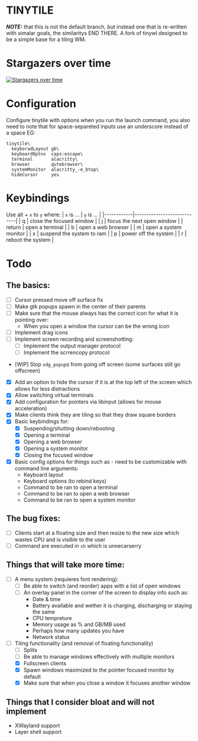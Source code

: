 # TINYTILE
***NOTE:*** that this is not the default branch, but instead one that is re-written with simalar goals, the similaritys END THERE.
A fork of tinywl designed to be a simple base for a tiling WM.

# Stargazers over time
[![Stargazers over time](https://starchart.cc/godalming123/tinytile.svg)](https://starchart.cc/godalming123/tinytile)

# Configuration
Configure tinytile with options when you run the launch command, you also need to note that for space-separeted inputs use an underscore instead of a space EG:
```shell
tinytile\
  keyboradLayout gb\
  keyboardOptns  caps:escape\
  terminal       alacritty\
  browser        qutebrowser\
  systemMonitor  alacritty_-e_btop\
  hideCursor     yes
```

# Keybindings
Use alt + `x` to `y` where:
| `x` is ... | `y` is ...                 |
|------------|----------------------------|
| q          | close the focused window   |
| j          | focus the next open window |
| return     | open a terminal            |
| b          | open a web browser         |
| m          | open a system monitor      |
| x          | suspend the system to ram  |
| p          | power off the system       |
| r          | reboot the system          |

# Todo
## The basics:
 - [ ] Cursor pressed move off surface fix
 - [ ] Make gtk popups spawn in the center of their parents
 - [ ] Make sure that the mouse always has the correct icon for what it is pointing over:
    - When you open a window the cursor can be the wrong icon
 - [ ] Implement drag icons
 - [ ] Implement screen recording and screenshotting:
    - [ ] Implement the output manager protocol
    - [ ] Implement the scrrencopy protocol
 - [WIP] Stop `xdg_popup`s from going off screen (some surfaces still go offscreen)
 - [X] Add an option to hide the cursor if it is at the top left of the screen which allows for less distractions
 - [X] Allow switching virtual terminals
 - [X] Add configuration for pointers via libinput (allows for mouse acceleration)
 - [X] Make clients think they are tiling so that they draw square borders
 - [X] Basic keybindings for:
    - [X] Suspending/shutting down/rebooting
    - [X] Opening a terminal
    - [X] Opening a web browser
    - [X] Opening a system monitor
    - [X] Closing the focused window
 - [X] Basic config options for things such as - need to be customizable with command line arguments:
    - Keyboard layout
    - Keyboard options (to rebind keys)
    - Command to be ran to open a terminal
    - Command to be ran to open a web browser
    - Command to be ran to open a system monitor
## The bug fixes:
 - [ ] Clients start at a floating size and then resize to the new size which wastes CPU and is visible to the user
 - [ ] Command are executed in `sh` which is unnecarserry
## Things that will take more time:
 - [ ] A menu system (requieres font rendering):
    - [ ] Be able to switch (and reorder) apps with a list of open windows
    - [ ] An overlay panel in the corner of the screen to display info such as:
       - Date & time
       - Battery available and wether it is charging, discharging or staying the same
       - CPU tempreture
       - Memory usage as % and GB/MB used
       - Perhaps how many updates you have
       - Network status
 - [ ] Tiling functionality (and removal of floating functionality)
    - [ ] Splits
    - [ ] Be able to manage windows effectively with multiple monitors
    - [X] Fullscreen clients
    - [X] Spawn windows maximized to the pointer focused monitor by default
    - [X] Make sure that when you close a window it focuses another window
## Things that I consider bloat and will not implement
 - XWayland support
 - Layer shell support
